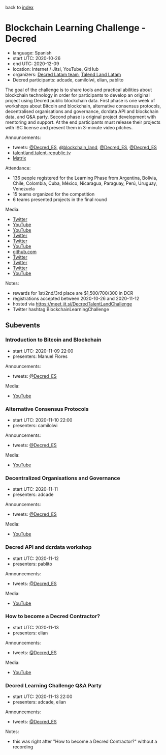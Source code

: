 back to [index](index.md)

# Blockchain Learning Challenge - Decred

- language: Spanish
- start UTC: 2020-10-26
- end UTC: 2020-12-09
- location: Internet / Jitsi, YouTube, GitHub
- organizers: [Decred Latam team](https://twitter.com/Decred_ES), [Talend Land Latam](https://www.talentland.talent-republic.tv)
- Decred participants: adcade, camilolwi, elian, pablito

The goal of the challenge is to share tools and practical abilities about blockchain technology in order for participants to develop an original project using Decred public blockchain data. First phase is one week of workshops about Bitcoin and blockchain, alternative consensus protocols, decentralised organisations and governance, dcrdata API and blockchain data, and Q&A party. Second phase is original project development with mentoring and support. At the end participants must release their projects with ISC license and present them in 3-minute video pitches.

Announcements:

- tweets: [@Decred_ES](https://twitter.com/Decred_ES/status/1323737929429245955), [@blockchain_land](https://twitter.com/blockchain_land/status/1325208764778049538), [@Decred_ES](https://twitter.com/Decred_ES/status/1325908617770512385), [@Decred_ES](https://twitter.com/Decred_ES/status/1326274399243218944)
- [talentland.talent-republic.tv](https://www.talentland.talent-republic.tv/challenge/blockchain-learning-challenge-decred/)
- [Matrix](https://matrix.to/#/!clHjlICBEtCtAdTupf:decred.org/$mnNJ8GjtqF5NzN_AwjfSkEyYhUHUEWF242l6gQ9tjmQ)

Attendance:

- 136 people registered for the Learning Phase from Argentina, Bolivia, Chile, Colombia, Cuba, México, Nicaragua, Paraguay, Perú, Uruguay, Venezuela
- 15 teams organized for the competition
- 6 teams presented projects in the final round

Media:

- [Twitter](https://twitter.com/Decred_ES/status/1325817130978340868)
- [YouTube](https://www.youtube.com/watch?v=kBjgLcDZW8k)
- [YouTube](https://www.youtube.com/watch?v=czqQTw4VNBM)
- [Twitter](https://twitter.com/Decred_ES/status/1327723903955984385)
- [Twitter](https://twitter.com/Decred_ES/status/1329952687245430787)
- [YouTube](https://www.youtube.com/playlist?list=PLHZZTXR_CIhJrZHnf3xgUrF6EdNsuG_Qa)
- [github.com](https://github.com/DecredES/Challenge)
- [Twitter](https://twitter.com/Decred_ES/status/1338881019945103364)
- [Twitter](https://twitter.com/Decred_ES/status/1334195734716018691)
- [Twitter](https://twitter.com/Decred_ES/status/1336771446362808320)
- [YouTube](https://www.youtube.com/watch?v=CQTitBVUMMY)

Notes:

- rewards for 1st/2nd/3rd place are $1,500/700/300 in DCR
- registrations accepted between 2020-10-26 and 2020-11-12
- hosted via https://meet.jit.si/DecredTalentLandChallenge
- Twitter hashtag BlockchainLearningChallenge

## Subevents

### Introduction to Bitcoin and Blockchain

- start UTC: 2020-11-09 22:00
- presenters: Manuel Flores

Announcements:

- tweets: [@Decred_ES](https://twitter.com/Decred_ES/status/1325908617770512385)

Media:

- [YouTube](https://www.youtube.com/watch?v=epZY2put3zQ)

### Alternative Consensus Protocols

- start UTC: 2020-11-10 22:00
- presenters: camilolwi

Announcements:

- tweets: [@Decred_ES](https://twitter.com/Decred_ES/status/1326274399243218944)

Media:

- [YouTube](https://www.youtube.com/watch?v=rTjVKqKLI1w)

### Decentralized Organisations and Governance

- start UTC: 2020-11-11
- presenters: adcade

Announcements:

- tweets: [@Decred_ES](https://twitter.com/Decred_ES/status/1326633190442868737)

Media:

- [YouTube](https://www.youtube.com/watch?v=8GwzMhoEyO4)

### Decred API and dcrdata workshop

- start UTC: 2020-11-12
- presenters: pablito

Announcements:

- tweets: [@Decred_ES](https://twitter.com/Decred_ES/status/1327000676505948166)

Media:

- [YouTube](https://www.youtube.com/watch?v=uuYf8Z28TcA)

### How to become a Decred Contractor?

- start UTC: 2020-11-13
- presenters: elian

Announcements:

- tweets: [@Decred_ES](https://twitter.com/Decred_ES/status/1327347110455480321)

Media:

- [YouTube](https://www.youtube.com/watch?v=kqbejo0sA5c)

### Decred Learning Challenge Q&A Party

- start UTC: 2020-11-13 22:00
- presenters: adcade, elian

Announcements:

- tweets: [@Decred_ES](https://twitter.com/Decred_ES/status/1327357791967846401)

Notes:

- this was right after "How to become a Decred Contractor?" without a recording
